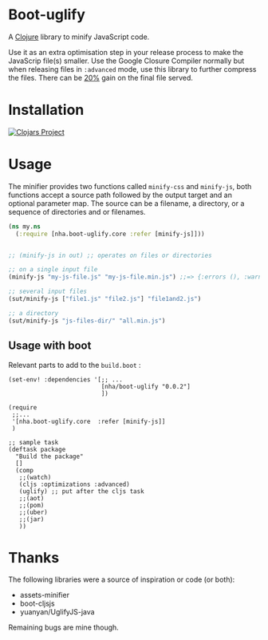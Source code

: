 # Boot-uglify

A [Clojure](https://clojure.org/) library to minify JavaScript code.

Use it as an extra optimisation step in your release process to make the JavaScrip file(s) smaller.
Use the Google Closure Compiler normally but when releasing files in `:advanced` mode, use this library to further compress the files. There can be [20%](https://blog.jeaye.com/2016/02/16/clojurescript/) gain on the final file served.


# Installation

[![Clojars Project](https://img.shields.io/clojars/v/nha/boot-uglify.svg)](https://clojars.org/nha/boot-uglify)


# Usage

The minifier provides two functions called `minify-css` and `minify-js`, both functions accept a source path followed by the output target and an optional parameter map. The source can be a filename, a directory, or a sequence of directories and or filenames.


```clojure
(ns my.ns
  (:require [nha.boot-uglify.core :refer [minify-js]]))


;; (minify-js in out) ;; operates on files or directories

;; on a single input file
(minify-js "my-js-file.js" "my-js-file.min.js") ;;=> {:errors (), :warnings (), :sources ("arrays.js"), :target "arrays.min.js", :original-size 153, :compressed-size 47, :gzipped-size 55}

;; several input files
(sut/minify-js ["file1.js" "file2.js"] "file1and2.js")

;; a directory
(sut/minify-js "js-files-dir/" "all.min.js")


```

## Usage with boot


Relevant parts to add to the `build.boot` :


```
(set-env! :dependencies '[;; ...
                          [nha/boot-uglify "0.0.2"]
                          ])

(require
 ;;...
 '[nha.boot-uglify.core  :refer [minify-js]]
 )

;; sample task
(deftask package
  "Build the package"
  []
  (comp
   ;;(watch)
   (cljs :optimizations :advanced)
   (uglify) ;; put after the cljs task
   ;;(aot)
   ;;(pom)
   ;;(uber)
   ;;(jar)
   ))

```


# Thanks

The following libraries were a source of inspiration or code (or both):

- assets-minifier
- boot-cljsjs
- yuanyan/UglifyJS-java

Remaining bugs are mine though.
